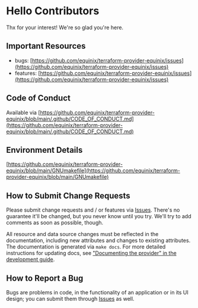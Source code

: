 # Hello Contributors

Thx for your interest! We're so glad you're here.

## Important Resources

- bugs: [https://github.com/equinix/terraform-provider-equinix/issues](https://github.com/equinix/terraform-provider-equinix/issues)
- features: [https://github.com/equinix/terraform-provider-equinix/issues](https://github.com/equinix/terraform-provider-equinix/issues)

## Code of Conduct

Available via [https://github.com/equinix/terraform-provider-equinix/blob/main/.github/CODE_OF_CONDUCT.md](https://github.com/equinix/terraform-provider-equinix/blob/main/.github/CODE_OF_CONDUCT.md)

## Environment Details

[https://github.com/equinix/terraform-provider-equinix/blob/main/GNUmakefile](https://github.com/equinix/terraform-provider-equinix/blob/main/GNUmakefile)

## How to Submit Change Requests

Please submit change requests and / or features via [Issues](https://github.com/equinix/terraform-provider-equinix/issues). There's no guarantee it'll be changed, but you never know until you try. We'll try to add comments as soon as possible, though.

All resource and data source changes must be reflected in the documentation, including new attributes and changes to existing attributes. The documentation is generated via `make docs`.  For more detailed instructions for updating docs, see ["Documenting the provider" in the development guide](./DEVELOPMENT.md#documenting-the-provider).

## How to Report a Bug

Bugs are problems in code, in the functionality of an application or in its UI design; you can submit them through [Issues](https://github.com/equinix/terraform-provider-equinix/issues) as well.
